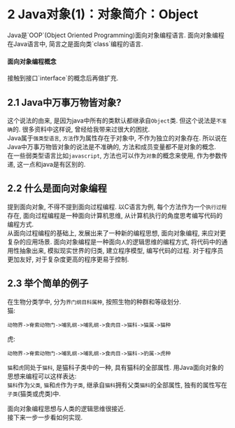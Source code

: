 2 Java对象(1)：对象简介：Object
===

<div class="jumbotron">
	<p>Java是`OOP`(Object Oriented Programming)面向对象编程语言. 面向对象编程在Java语言中,  简言之是面向类`class`编程的语言.</p>  
</div> 

<div class="bs-callout bs-callout-warning">
    <h4>面向对象编程概念</h4>
	<p>接触到接口`interface`的概念后再做扩充.</p>
</div>

2.1 Java中万事万物皆对象?
---

这个说法的由来, 是因为java中所有的类默认都继承自`Object`类. 但这个说法是`不准确`的. 很多资料中这样说, 曾经给我带来过很大的困扰.      
Java属于`强类型语言`, `方法`作为属性存在于对象中, 不作为独立的对象存在. 所以说在Java中万事万物皆对象的说法是不准确的, 方法和成员变量都不是对象的概念.    
在一些弱类型语言比如`javascript`, 方法也可以作为`对象`的概念来使用, 作为参数传递, 这一点和java是有区别的.  

2.2 什么是面向对象编程
---

提到面向对象, 不得不提到面向过程编程. 以C语言为例, 每个方法作为一个`执行过程`存在, 面向过程编程是一种面向计算机思维, 从计算机执行的角度思考编写代码的编程方式.   
从面向过程编程的基础上, 发展出来了一种新的编程思想, 面向对象编程, 来应对更复杂的应用场景. 面向对象编程是一种面向`人`的逻辑思维的编程方式, 将代码中的通用性抽象出来, 模拟现实世界的归类, 建立程序模型, 编写代码的过程. 对于程序员更加友好, 对于复杂度更高的程序更易于控制.

2.3 举个简单的例子
---

在生物分类学中, 分为`界门纲目科属种`, 按照生物的种群和等级划分.   
猫:

	动物界->脊索动物门->哺乳纲->哺乳纲->食肉目->猫科->猫属->猫种
虎:   

	动物界->脊索动物门->哺乳纲->哺乳纲->食肉目->猫科->豹属->虎种

`猫`和`虎`同处于`猫科`, 是猫科子类中的一种, 具有猫科的全部属性. 用Java面向对象的思想来编程可以这样表达:   
`猫科`作为`父类`, `猫`和`虎`作为`子类`, 继承自`猫科`拥有父类`猫科`的全部属性,  独有的属性写在`子类`(猫类或虎类)中. 

面向对象编程思想与人类的逻辑思维很接近.   
接下来一步一步看如何实现.   